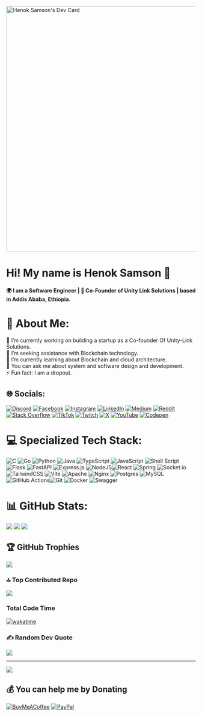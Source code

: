 <a href="https://app.daily.dev/enochcodes"><img src="https://api.daily.dev/devcards/v2/n8vV3trFGI8x1IZ5GGCUL.png?type=wide&r=trw" width="652" alt="Henok Samson's Dev Card"/></a>


# Hi! My name is Henok Samson 👋

#### 🌍 I am a Software Engineer | 🚀 Co-Founder of Unity Link Solutions | based in Addis Ababa, Ethiopia.

# 💫 About Me:
🔭 I’m currently working on building a startup as a Co-founder Of Unity-Link Solutions.<br>🤝 I’m seeking assistance with Blockchain technology.<br>🌱 I’m currently learning about Blockchain and cloud architecture.<br>💬 You can ask me about system and software design and development.<br>⚡ Fun fact: I am a dropout.


## 🌐 Socials:
[![Discord](https://img.shields.io/badge/Discord-%237289DA.svg?logo=discord&logoColor=white)](https://discord.gg/enochCodes) [![Facebook](https://img.shields.io/badge/Facebook-%231877F2.svg?logo=Facebook&logoColor=white)](https://facebook.com/@enoch.codes) [![Instagram](https://img.shields.io/badge/Instagram-%23E4405F.svg?logo=Instagram&logoColor=white)](https://instagram.com/enoch.codes) [![LinkedIn](https://img.shields.io/badge/LinkedIn-%230077B5.svg?logo=linkedin&logoColor=white)](https://linkedin.com/in/enochCodes) [![Medium](https://img.shields.io/badge/Medium-12100E?logo=medium&logoColor=white)](https://medium.com/@enochCodes) [![Reddit](https://img.shields.io/badge/Reddit-%23FF4500.svg?logo=Reddit&logoColor=white)](https://reddit.com/user/@enochCodes) [![Stack Overflow](https://img.shields.io/badge/-Stackoverflow-FE7A16?logo=stack-overflow&logoColor=white)](https://stackoverflow.com/users/enochcodes) [![TikTok](https://img.shields.io/badge/TikTok-%23000000.svg?logo=TikTok&logoColor=white)](https://tiktok.com/@@enochCodes) [![Twitch](https://img.shields.io/badge/Twitch-%239146FF.svg?logo=Twitch&logoColor=white)](https://twitch.tv/enochCodes) [![X](https://img.shields.io/badge/X-black.svg?logo=X&logoColor=white)](https://x.com/@enoch_codes) [![YouTube](https://img.shields.io/badge/YouTube-%23FF0000.svg?logo=YouTube&logoColor=white)](https://youtube.com/@enochCodes) [![Codepen](https://img.shields.io/badge/Codepen-000000?style=for-the-badge&logo=codepen&logoColor=white)](https://codepen.io/@enochCodes) 

# 💻 Specialized Tech Stack:
![C](https://img.shields.io/badge/c-%2300599C.svg?style=for-the-badge&logo=c&logoColor=white) ![Go](https://img.shields.io/badge/go-%2300ADD8.svg?style=for-the-badge&logo=go&logoColor=white) ![Python](https://img.shields.io/badge/python-3670A0?style=for-the-badge&logo=python&logoColor=ffdd54) ![Java](https://img.shields.io/badge/java-%23ED8B00.svg?style=for-the-badge&logo=openjdk&logoColor=white) ![TypeScript](https://img.shields.io/badge/typescript-%23007ACC.svg?style=for-the-badge&logo=typescript&logoColor=white) ![JavaScript](https://img.shields.io/badge/javascript-%23323330.svg?style=for-the-badge&logo=javascript&logoColor=%23F7DF1E) ![Shell Script](https://img.shields.io/badge/shell_script-%23121011.svg?style=for-the-badge&logo=gnu-bash&logoColor=white) ![Flask](https://img.shields.io/badge/flask-%23092E20.svg?style=for-the-badge&logo=flask&logoColor=white) ![FastAPI](https://img.shields.io/badge/fastapi-%23092E20.svg?style=for-the-badge&logo=fastapi&logoColor=white) ![Express.js](https://img.shields.io/badge/express.js-%23404d59.svg?style=for-the-badge&logo=express&logoColor=%2361DAFB) ![NodeJS](https://img.shields.io/badge/node.js-6DA55F?style=for-the-badge&logo=node.js&logoColor=white)![React](https://img.shields.io/badge/react-%2320232a.svg?style=for-the-badge&logo=react&logoColor=%2361DAFB) ![Spring](https://img.shields.io/badge/spring-%236DB33F.svg?style=for-the-badge&logo=spring&logoColor=white) ![Socket.io](https://img.shields.io/badge/Socket.io-black?style=for-the-badge&logo=socket.io&badgeColor=010101) ![TailwindCSS](https://img.shields.io/badge/tailwindcss-%2338B2AC.svg?style=for-the-badge&logo=tailwind-css&logoColor=white) ![Vite](https://img.shields.io/badge/vite-%23646CFF.svg?style=for-the-badge&logo=vite&logoColor=white) ![Apache](https://img.shields.io/badge/apache-%23D42029.svg?style=for-the-badge&logo=apache&logoColor=white) ![Nginx](https://img.shields.io/badge/nginx-%23009639.svg?style=for-the-badge&logo=nginx&logoColor=white) ![Postgres](https://img.shields.io/badge/postgres-%23316192.svg?style=for-the-badge&logo=postgresql&logoColor=white) ![MySQL](https://img.shields.io/badge/mysql-4479A1.svg?style=for-the-badge&logo=mysql&logoColor=white) ![GitHub Actions](https://img.shields.io/badge/github%20actions-%232671E5.svg?style=for-the-badge&logo=githubactions&logoColor=white)![Git](https://img.shields.io/badge/git-%23F05033.svg?style=for-the-badge&logo=git&logoColor=white) ![Docker](https://img.shields.io/badge/docker-%230db7ed.svg?style=for-the-badge&logo=docker&logoColor=white) ![Swagger](https://img.shields.io/badge/-Swagger-%23Clojure?style=for-the-badge&logo=swagger&logoColor=white)
# 📊 GitHub Stats:
![](https://github-readme-stats.vercel.app/api?username=enochCodes&theme=github_dark&hide_border=false&include_all_commits=true) ![](https://github-readme-streak-stats.herokuapp.com/?user=enochCodes&theme=github_dark&hide_border=false) ![](https://github-readme-stats.vercel.app/api/top-langs/?username=enochCodes&theme=github_dark&hide_border=false&include_all_commits=true&count_private=false&layout=compact) <br/>

## 🏆 GitHub Trophies
![](https://github-profile-trophy.vercel.app/?username=enochCodes&theme=github_dark&no-frame=false&no-bg=false&margin-w=4)

### 🔝 Top Contributed Repo
![](https://github-contributor-stats.vercel.app/api?username=enochCodes&limit=5&theme=dark&combine_all_yearly_contributions=true)

### Total Code Time
[![wakatime](https://wakatime.com/badge/user/2b756afe-0bc9-45e4-a011-c71cfc529ed1.svg)](https://wakatime.com/@2b756afe-0bc9-45e4-a011-c71cfc529ed1)


### ✍️ Random Dev Quote
![](https://quotes-github-readme.vercel.app/api?type=horizontal&theme=dark)


---
[![](https://visitcount.itsvg.in/api?id=enochCodes&icon=0&color=0)](https://visitcount.itsvg.in)

  ## 💰 You can help me by Donating
  [![BuyMeACoffee](https://img.shields.io/badge/Buy%20Me%20a%20Coffee-ffdd00?style=for-the-badge&logo=buy-me-a-coffee&logoColor=black)](https://buymeacoffee.com/enochCodes) [![PayPal](https://img.shields.io/badge/PayPal-00457C?style=for-the-badge&logo=paypal&logoColor=white)](https://paypal.me/henoksamson57@gmail.com ) 

  
<!-- Proudly created with GPRM ( https://gprm.itsvg.in ) -->
